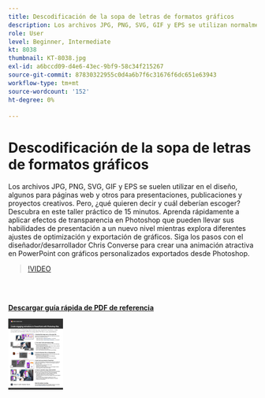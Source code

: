 ```yaml
---
title: Descodificación de la sopa de letras de formatos gráficos
description: Los archivos JPG, PNG, SVG, GIF y EPS se utilizan normalmente en el diseño, algunos para páginas web y otros para presentaciones, publicaciones y proyectos creativos. Pero, ¿qué significan y cuál deberían escoger?
role: User
level: Beginner, Intermediate
kt: 8038
thumbnail: KT-8038.jpg
exl-id: a6bccd09-d4e6-43ec-9bf9-58c34f215267
source-git-commit: 87830322955c0d4a6b7f6c31676f6dc651e63943
workflow-type: tm+mt
source-wordcount: '152'
ht-degree: 0%

---
```


# Descodificación de la sopa de letras de formatos gráficos

Los archivos JPG, PNG, SVG, GIF y EPS se suelen utilizar en el diseño, algunos para páginas web y otros para presentaciones, publicaciones y proyectos creativos. Pero, ¿qué quieren decir y cuál deberían escoger? Descubra en este taller práctico de 15 minutos. Aprenda rápidamente a aplicar efectos de transparencia en Photoshop que pueden llevar sus habilidades de presentación a un nuevo nivel mientras explora diferentes ajustes de optimización y exportación de gráficos. Siga los pasos con el diseñador/desarrollador Chris Converse para crear una animación atractiva en PowerPoint con gráficos personalizados exportados desde Photoshop.

>[!VIDEO](https://video.tv.adobe.com/v/333805?hidetitle=true)

<br> 

[**Descargar guía rápida de PDF de referencia**](../quick-reference/Decodingthealphabetsoupofgraphicformats.pdf)

[![Imagen de la primera página de la guía de referencia rápida](assets/DecodingthealphabetsoupofgraphicformatsPage1.png)](../quick-reference/Decodingthealphabetsoupofgraphicformats.pdf)
